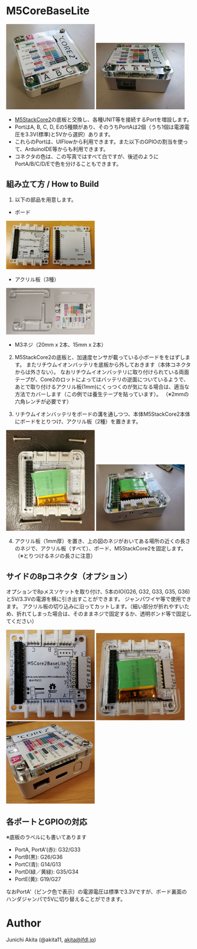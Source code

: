 # M5CoreBaseLite

<img src="https://github.com/akita11/M5Core2BaseLite/blob/main/M5CoreBaseLite1.jpg" width="240px">

<img src="https://github.com/akita11/M5Core2BaseLite/blob/main/M5CoreBaseLite2.jpg" width="240px">

- [M5StackCore2](https://www.switch-science.com/catalog/6530/)の底板と交換し、各種UNIT等を接続するPortを増設します。
- PortはA, B, C, D, Eの5種類があり、そのうちPortAは2個（うち1個は電源電圧を3.3V(標準)と5Vから選択）あります。
- これらのPortは、UIFlowから利用できます。また以下のGPIOの割当を使って、ArduinoIDE等からも利用できます。
- コネクタの色は、この写真ではすべて白ですが、後述のようにPortA/B/C/D/Eで色を分けることもできます。

## 組み立て方 / How to Build 

1. 以下の部品を用意します。

  - ボード
<img src="https://github.com/akita11/M5Core2BaseLite/blob/main/M5CoreBaseLite_board.jpg" width="240px">

  - アクリル板（3種）
<img src="https://github.com/akita11/M5Core2BaseLite/blob/main/M5CoreBaseLite_acryl.jpg" width="240px">

  - M3ネジ（20mm x 2本、15mm x 2本）

2. M5StackCore2の底板と、加速度センサが載っている小ボードををはずします。
またリチウムイオンバッテリを底板から外しておきます（本体コネクタからは外さない）。
なおリチウムイオンバッテリに取り付けられている両面テープが、Core2のロットによってはバッテリの逆面についているようで、あとで取り付けるアクリル板(1mm)にくっつくのが気になる場合は、適当な方法でカバーします（この例では養生テープを貼っています）。
（※2mmの六角レンチが必要です）

3. リチウムイオンバッテリをボードの溝を通しつつ、本体M5StackCore2本体にボードをとりつけ、アクリル板（2種）を置きます。

<img src="https://github.com/akita11/M5Core2BaseLite/blob/main/M5CoreBaseLite_build1.jpg" width="240px">

<img src="https://github.com/akita11/M5Core2BaseLite/blob/main/M5CoreBaseLite_build2.jpg" width="240px">

4. アクリル板（1mm厚）を置き、上の図のネジがおいてある場所の近くの長さのネジで、アクリル板（すべて）、ボード、M5StackCore2を固定します。
（※とりつけるネジの長さに注意）

## サイドの8pコネクタ（オプション）

オプションで8pメスソケットを取り付け、5本のIO(G26, G32, G33, G35, G36)と5V/3.3Vの電源を横に引き出すことができます。
ジャンパワイヤ等で使用できます。
アクリル板の切り込みに沿ってカットします。（細い部分が折れやすいため、折れてしまった場合は、そのままネジで固定するか、透明ボンド等で固定してください）


<img src="https://github.com/akita11/M5Core2BaseLite/blob/main/M5Core2BaseLite_op1.jpg" width="240px">

<img src="https://github.com/akita11/M5Core2BaseLite/blob/main/M5Core2BaseLite_op2.jpg" width="240px">

<img src="https://github.com/akita11/M5Core2BaseLite/blob/main/M5Core2BaseLite_op3.jpg" width="240px">


## 各ポートとGPIOの対応

※底板のラベルにも書いてあります
- PortA, PortA'(赤): G32/G33
- PortB(黒): G26/G36
- PortC(青): G14/G13
- PortD(緑／黄緑): G35/G34
- PortE(黄): G19/G27

なおPortA'（ピンク色で表示）の電源電圧は標準で3.3Vですが、ボード裏面のハンダジャンパで5Vに切り替えることができます。

# Author

Junichi Akita (@akita11, akita@ifdl.jp)
